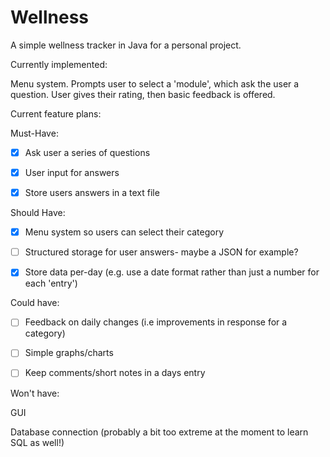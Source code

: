 # Wellness
A simple wellness tracker in Java for a personal project.

Currently implemented:

Menu system. Prompts user to select a 'module', which ask the user a question. User gives their rating, then basic feedback is offered.

Current feature plans:

Must-Have:

- [x] Ask user a series of questions
- [x] User input for answers
- [x] Store users answers in a text file


Should Have:

- [x] Menu system so users can select their category
- [ ] Structured storage for user answers- maybe a JSON for example?
- [x] Store data per-day (e.g. use a date format rather than just a number for each 'entry')


Could have:

- [ ] Feedback on daily changes (i.e improvements in response for a category)
- [ ] Simple graphs/charts
- [ ] Keep comments/short notes in a days entry


Won't have:

GUI

Database connection (probably a bit too extreme at the moment to learn SQL as well!)
